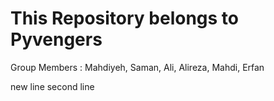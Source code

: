 # This Repository belongs to Pyvengers
Group Members :
Mahdiyeh, Saman, Ali, Alireza, Mahdi, Erfan

new line
second line